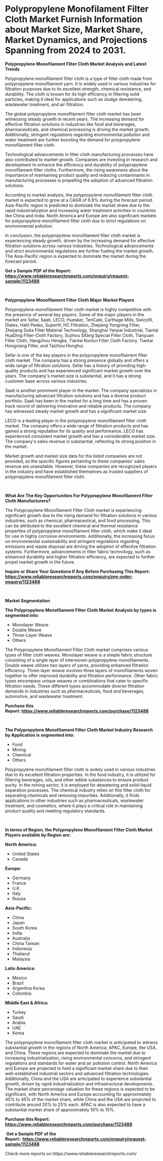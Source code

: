 <p><h1>Polypropylene Monofilament Filter Cloth Market Furnish Information about Market Size, Market Share, Market Dynamics, and Projections Spanning from 2024 to 2031.</h1></p><p><strong>Polypropylene Monofilament Filter Cloth Market Analysis and Latest Trends</strong></p>
<p><p>Polypropylene monofilament filter cloth is a type of filter cloth made from polypropylene monofilament yarn. It is widely used in various industries for filtration purposes due to its excellent strength, chemical resistance, and durability. The cloth is known for its high efficiency in filtering solid particles, making it ideal for applications such as sludge dewatering, wastewater treatment, and air filtration.</p><p>The global polypropylene monofilament filter cloth market has been witnessing steady growth in recent years. The increasing demand for effective filtration solutions in industries like food and beverages, pharmaceuticals, and chemical processing is driving the market growth. Additionally, stringent regulations regarding environmental pollution and water treatment are further boosting the demand for polypropylene monofilament filter cloth.</p><p>Technological advancements in filter cloth manufacturing processes have also contributed to market growth. Companies are investing in research and development to enhance the efficiency and durability of polypropylene monofilament filter cloths. Furthermore, the rising awareness about the importance of maintaining product quality and reducing contaminants in manufacturing processes is propelling the adoption of advanced filtration solutions.</p><p>According to market analysis, the polypropylene monofilament filter cloth market is expected to grow at a CAGR of 6.9% during the forecast period. Asia-Pacific region is predicted to dominate the market share due to the rapid industrialization and increasing water treatment activities in countries like China and India. North America and Europe are also significant markets for polypropylene monofilament filter cloth due to strict regulations on environmental pollution.</p><p>In conclusion, the polypropylene monofilament filter cloth market is experiencing steady growth, driven by the increasing demand for effective filtration solutions across various industries. Technological advancements and strict environmental regulations are further fueling the market growth. The Asia-Pacific region is expected to dominate the market during the forecast period.</p></p>
<p><strong>Get a Sample PDF of the Report:&nbsp; <a href="https://www.reliableresearchreports.com/enquiry/request-sample/1123488">https://www.reliableresearchreports.com/enquiry/request-sample/1123488</a></strong></p>
<p>&nbsp;</p>
<p><strong>Polypropylene Monofilament Filter Cloth Major Market Players</strong></p>
<p><p>Polypropylene monofilament filter cloth market is highly competitive with the presence of several key players. Some of the major players in the market are Sefar, Saati, LECO, Huesker, TenCate, Carthage Mills, Swicofil, Diatex, Hahl Pedex, Superfil, HC Filtration, Zhejiang Yongning Filter, Zhejiang Suita Filter Material Technology, Shanghai Yanpai Industrial, Tiantai HuaDing Filter-Cloth Factory, Suzhou Sifang Special Filter Cloth, Tianyuan Filter Cloth, Hangzhou Hengke, Tiantai Kunlun Filter Cloth Factory, Tiantai Hongxiang Filter, and Taizhou Honghui.</p><p>Sefar is one of the key players in the polypropylene monofilament filter cloth market. The company has a strong presence globally and offers a wide range of filtration solutions. Sefar has a history of providing high-quality products and has experienced significant market growth over the years. The company's market size is substantial, and it has a strong customer base across various industries.</p><p>Saati is another prominent player in the market. The company specializes in manufacturing advanced filtration solutions and has a diverse product portfolio. Saati has been in the market for a long time and has a proven track record of delivering innovative and reliable products. The company has witnessed steady market growth and has a significant market size.</p><p>LECO is a leading player in the polypropylene monofilament filter cloth market. The company offers a wide range of filtration products and has gained a strong reputation for its quality and performance. LECO has experienced consistent market growth and has a considerable market size. The company's sales revenue is substantial, reflecting its strong position in the market.</p><p>Market growth and market size data for the listed companies are not provided, as the specific figures pertaining to these companies' sales revenue are unavailable. However, these companies are recognized players in the industry and have established themselves as trusted suppliers of polypropylene monofilament filter cloth.</p></p>
<p>&nbsp;</p>
<p><strong>What Are The Key Opportunities For Polypropylene Monofilament Filter Cloth Manufacturers?</strong></p>
<p><p>The Polypropylene Monofilament Filter Cloth market is experiencing significant growth due to the rising demand for filtration solutions in various industries, such as chemical, pharmaceutical, and food processing. This can be attributed to the excellent chemical and thermal resistance properties of polypropylene monofilament filter cloth, which make it ideal for use in highly corrosive environments. Additionally, the increasing focus on environmental sustainability and stringent regulations regarding emissions and waste disposal are driving the adoption of effective filtration systems. Furthermore, advancements in filter fabric technology, such as enhanced durability and higher filtration efficiency, are expected to further propel market growth in the future.</p></p>
<p><strong>Inquire or Share Your Questions If Any Before Purchasing This Report: <a href="https://www.reliableresearchreports.com/enquiry/pre-order-enquiry/1123488">https://www.reliableresearchreports.com/enquiry/pre-order-enquiry/1123488</a></strong></p>
<p>&nbsp;</p>
<p><strong>Market Segmentation</strong></p>
<p><strong>The Polypropylene Monofilament Filter Cloth Market Analysis by types is segmented into:</strong></p>
<p><ul><li>Monolayer Weave</li><li>Double Weave</li><li>Three-Layer Weave</li><li>Others</li></ul></p>
<p><p>The Polypropylene Monofilament Filter Cloth market comprises various types of filter cloth weaves. Monolayer weave is a simple fabric structure consisting of a single layer of interwoven polypropylene monofilaments. Double weave utilizes two layers of yarns, providing enhanced filtration efficiency. Three-layer weave involves three layers of monofilaments woven together to offer improved durability and filtration performance. Other fabric types encompass unique weaves or combinations that cater to specific filtration needs. These different types accommodate diverse filtration demands in industries such as pharmaceuticals, food and beverages, automotive, and wastewater treatment.</p></p>
<p><strong>Purchase this Report:&nbsp;<a href="https://www.reliableresearchreports.com/purchase/1123488">https://www.reliableresearchreports.com/purchase/1123488</a></strong></p>
<p>&nbsp;</p>
<p><strong>The Polypropylene Monofilament Filter Cloth Market Industry Research by Application is segmented into:</strong></p>
<p><ul><li>Food</li><li>Mining</li><li>Chemical</li><li>Others</li></ul></p>
<p><p>Polypropylene monofilament filter cloth is widely used in various industries due to its excellent filtration properties. In the food industry, it is utilized for filtering beverages, oils, and other edible substances to ensure product purity. In the mining sector, it is employed for dewatering and solid-liquid separation processes. The chemical industry relies on this filter cloth for separating chemicals and removing impurities. Additionally, it finds applications in other industries such as pharmaceuticals, wastewater treatment, and cosmetics, where it plays a critical role in maintaining product quality and meeting regulatory standards.</p></p>
<p>&nbsp;</p>
<p><strong>In terms of Region, the Polypropylene Monofilament Filter Cloth Market Players available by Region are:</strong></p>
<p>
    <p> <strong> North America: </strong>
        <ul>
            <li>United States</li>
            <li>Canada</li>
        </ul>
        </p> 
    <p> <strong> Europe: </strong>
        <ul>
            <li>Germany</li>
            <li>France</li>
            <li>U.K.</li>
            <li>Italy</li>
            <li>Russia</li>
        </ul>
        </p> 
    <p> <strong> Asia-Pacific: </strong>
        <ul>
            <li>China</li>
            <li>Japan</li>
            <li>South Korea</li>
            <li>India</li>
            <li>Australia</li>
            <li>China Taiwan</li>
            <li>Indonesia</li>
            <li>Thailand</li>
            <li>Malaysia</li>
        </ul>
        </p> 
    <p> <strong> Latin America: </strong>
        <ul>
            <li>Mexico</li>
            <li>Brazil</li>
            <li>Argentina Korea</li>
            <li>Colombia</li>
        </ul>
        </p> 
    <p> <strong> Middle East & Africa: </strong>
        <ul>
            <li>Turkey</li>
            <li>Saudi</li>
            <li>Arabia</li>
            <li>UAE</li>
            <li>Korea</li>
        </ul>
    </p>
    </p>
<p><p>The polypropylene monofilament filter cloth market is anticipated to witness substantial growth in the regions of North America, APAC, Europe, the USA, and China. These regions are expected to dominate the market due to increasing industrialization, rising environmental concerns, and stringent regulations and standards for water and air pollution control. North America and Europe are projected to hold a significant market share due to their well-established industrial sectors and advanced filtration technologies. Additionally, China and the USA are anticipated to experience substantial growth, driven by rapid industrialization and infrastructural developments. The market share percentage valuation for these regions is expected to be significant, with North America and Europe accounting for approximately 40% to 45% of the market share, while China and the USA are projected to contribute around 20% to 25% each. APAC is also expected to have a substantial market share of approximately 10% to 15%.</p></p>
<p><strong>Purchase this Report: <a href="https://www.reliableresearchreports.com/purchase/1123488">https://www.reliableresearchreports.com/purchase/1123488</a></strong></p>
<p>&nbsp;<strong>Get a Sample PDF of the Report:&nbsp;&nbsp;<a href="https://www.reliableresearchreports.com/enquiry/request-sample/1123488">https://www.reliableresearchreports.com/enquiry/request-sample/1123488</a></strong></p>
<p><strong></strong></p>
<p>Check more reports on https://www.reliableresearchreports.com/</p>